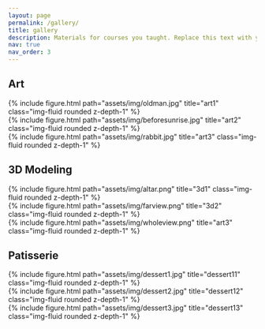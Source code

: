 ```yaml
---
layout: page
permalink: /gallery/
title: gallery
description: Materials for courses you taught. Replace this text with your description.
nav: true
nav_order: 3
---
```


<div class="gallery">
    <h2 class="category">Art</h2>
    <div class="row justify-content-sm-center">
        <div class="col-sm-4 mt-3 mt-md-0">
            {% include figure.html path="assets/img/oldman.jpg" title="art1" class="img-fluid rounded z-depth-1" %}
        </div>
        <div class="col-sm-4 mt-3 mt-md-0">
            {% include figure.html path="assets/img/beforesunrise.jpg" title="art2" class="img-fluid rounded z-depth-1" %}
        </div>
        <div class="col-sm-4 mt-3 mt-md-0">
            {% include figure.html path="assets/img/rabbit.jpg" title="art3" class="img-fluid rounded z-depth-1" %}
        </div>
    </div>
    <h2 class="category">3D Modeling</h2>
    <div class="row justify-content-sm-center">
        <div class="col-sm-6 mt-3 mt-md-0">
            {% include figure.html path="assets/img/altar.png" title="3d1" class="img-fluid rounded z-depth-1" %}
        </div>
        <div class="col-sm-6 mt-3 mt-md-0">
            {% include figure.html path="assets/img/farview.png" title="3d2" class="img-fluid rounded z-depth-1" %}
        </div>
    </div>
    <div class="row justify-content-sm-center">
        <div class="col-sm mt-3 mt-md-0">
            {% include figure.html path="assets/img/wholeview.png" title="art3" class="img-fluid rounded z-depth-1" %}
        </div>
    </div>
    <h2 class="category">Patisserie</h2>
    <div class="row justify-content-sm-center">
        <div class="col-sm-4 mt-3 mt-md-0">
            {% include figure.html path="assets/img/dessert1.jpg" title="dessert11" class="img-fluid rounded z-depth-1" %}
        </div>
        <div class="col-sm-4 mt-3 mt-md-0">
            {% include figure.html path="assets/img/dessert2.jpg" title="dessert12" class="img-fluid rounded z-depth-1" %}
        </div>
        <div class="col-sm-4 mt-3 mt-md-0">
            {% include figure.html path="assets/img/dessert3.jpg" title="dessert13" class="img-fluid rounded z-depth-1" %}
        </div>
    </div>
</div>
